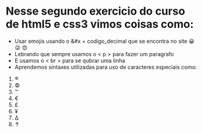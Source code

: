 # Nesse segundo exercicio do curso de html5 e css3 vimos coisas como:
- Usar emojis usando o &#x + codigo_decimal que se encontra no site  😀  😜  😍 
- Lebrando que sempre usamos o &lt; p &gt; para fazer um paragrafo 
- E usamos o &lt; br &gt; para se qubrar uma linha
- Aprendemos sintaxes utilizadas para uso de caracteres especiais como:

1. &reg;    
2. &copy;           
3. &trade;
4. &euro;
5. &pound;
6. &yen;
7. &Delta;
8. &uparrow;

